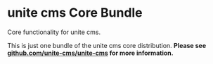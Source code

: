
# unite cms Core Bundle

Core functionality for unite cms. 

This is just one bundle of the unite cms core distribution. **Please see [github.com/unite-cms/unite-cms](https://github.com/unite-cms/unite-cms) for more information.**